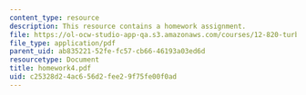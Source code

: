 ```yaml
---
content_type: resource
description: This resource contains a homework assignment.
file: https://ol-ocw-studio-app-qa.s3.amazonaws.com/courses/12-820-turbulence-in-the-ocean-and-atmosphere-spring-2006/c25328d24ac656d2fee29f75fe00f0ad_homework4.pdf
file_type: application/pdf
parent_uid: ab835221-52fe-fc57-cb66-46193a03ed6d
resourcetype: Document
title: homework4.pdf
uid: c25328d2-4ac6-56d2-fee2-9f75fe00f0ad
---
```

